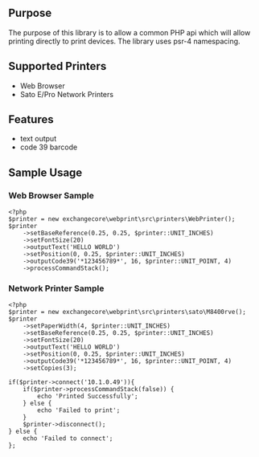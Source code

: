 ## Purpose

The purpose of this library is to allow a common PHP api which will allow printing directly to print devices. The library uses psr-4 namespacing.

## Supported Printers

* Web Browser
* Sato E/Pro Network Printers

## Features
              
* text output
* code 39 barcode

## Sample Usage

### Web Browser Sample

```
<?php
$printer = new exchangecore\webprint\src\printers\WebPrinter();
$printer
    ->setBaseReference(0.25, 0.25, $printer::UNIT_INCHES)
    ->setFontSize(20)
    ->outputText('HELLO WORLD')
    ->setPosition(0, 0.25, $printer::UNIT_INCHES)
    ->outputCode39('*123456789*', 16, $printer::UNIT_POINT, 4)
    ->processCommandStack();
```

### Network Printer Sample
                              
```
<?php
$printer = new exchangecore\webprint\src\printers\sato\M8400rve();
$printer                       
    ->setPaperWidth(4, $printer::UNIT_INCHES)
    ->setBaseReference(0.25, 0.25, $printer::UNIT_INCHES)
    ->setFontSize(20)
    ->outputText('HELLO WORLD')
    ->setPosition(0, 0.25, $printer::UNIT_INCHES)
    ->outputCode39('*123456789*', 16, $printer::UNIT_POINT, 4)
    ->setCopies(3);
    
if($printer->connect('10.1.0.49')){
    if($printer->processCommandStack(false)) {
        echo 'Printed Successfully';    
    } else {
        echo 'Failed to print';
    }
    $printer->disconnect();
} else {
    echo 'Failed to connect';
};
```